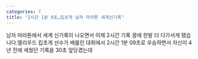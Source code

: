 ```yaml
---
categories: f
title: "2시간 1분 9초…킵초게 남자 마라톤 세계신기록"
---
```

 남자 마라톤에서 세계 신기록이 나오면서 이제 2시간 기록 꿈에 한발 더 다가서게 됐습니다.엘리우드 킵초게 선수가 베를린 대회에서 2시간 1분 09초로 우승하면서 자신이 4년 전에 세웠던 기록을 30초 앞당겼는데